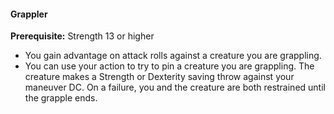 #### Grappler

**Prerequisite:**
Strength 13 or higher

- You gain advantage on attack rolls against a creature you are grappling.
- You can use your action to try to pin a creature you are grappling.
  The creature makes a Strength or Dexterity saving throw against your maneuver DC.
  On a failure, you and the creature are both restrained until the grapple ends.
